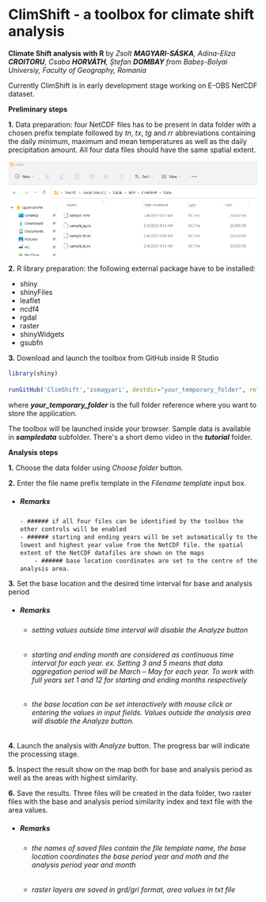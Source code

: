 # ClimShift - a toolbox for climate shift analysis
**Climate Shift analysis with R**  by *Zsolt **MAGYARI-SÁSKA**,  Adina-Eliza **CROITORU**, Csaba **HORVÁTH**, Ștefan **DOMBAY** from Babeș-Bolyai Universiy, Faculty of Geography, Romania*  

Currently ClimShift is in early development stage working on E-OBS NetCDF dataset. 
 
**Preliminary steps**

    
  **1.** Data preparation: four NetCDF files has to be present in data folder with a chosen prefix template followed by *tn*, *tx*, *tg* and *rr* abbreviations containing the daily minimum, maximum and mean temperatures as well as the daily precipitation amount. All four data files should have the same spatial extent.
  
  ![alt text](https://github.com/zsmagyari/ClimShift/blob/main/datafiles.png?raw=true)
  
  **2.** R library preparation: the following external package have to be installed:  
  
  - shiny            
  - shinyFiles            
  - leaflet          
  - ncdf4         
  - rgdal        
  - raster        
  - shinyWidgets
  - gsubfn

  **3.** Download and launch the toolbox from GitHub inside R Studio

```R
library(shiny)

runGitHub('ClimShift','zsmagyari', destdir="your_temporary_folder", ref="main")
```
where ***your_temporary_folder*** is the full folder reference where you want to store the application.

The toolbox will be launched inside your browser. Sample data is available in ***sampledata*** subfolder. There's a short demo video in the ***tutorial*** folder.


**Analysis steps**

  **1.** Choose the data folder using *Choose folder* button. 
  
  **2.** Enter the file name prefix template in the *Filename template* input box. 

  - ##### Remarks   
        - ###### if all four files can be identified by the toolbox the other controls will be enabled   
        - ###### starting and ending years will be set automatically to the lowest and highest year value from the NetCDF file. the spatial extent of the NetCDF datafiles are shown on the maps    
            - ###### base location coordinates are set to the centre of the analysis area.     
 **3.** Set the base location and the desired time interval for base and analysis period  
 
   - ##### Remarks  
        - ###### setting values outside time interval will disable the Analyze button
        - ###### starting and ending month are considered as continuous time interval for each year. ex. Setting 3 and 5 means that data aggregation period will be March – May for each year. To work with full years set 1 and 12 for starting and ending months respectively
        - ###### the base location can be set interactively with mouse click or entering the values in input fields. Values outside the analysis area will disable the Analyze button. 

**4.** Launch the analysis with *Analyze* button. The progress bar will indicate the processing stage.

**5.** Inspect the result show on the map both for base and analysis period as well as the areas with highest similarity.

**6.** Save the results. Three files will be created in the data folder, two raster files with the base and analysis period similarity index and text file with the area values.

   - ##### Remarks   
     
     - ###### the names of saved files contain the file template name, the base location coordinates the base period year and moth and the analysis period year and month  
     - ###### raster layers are saved in *grd/gri* format, area values in txt file

